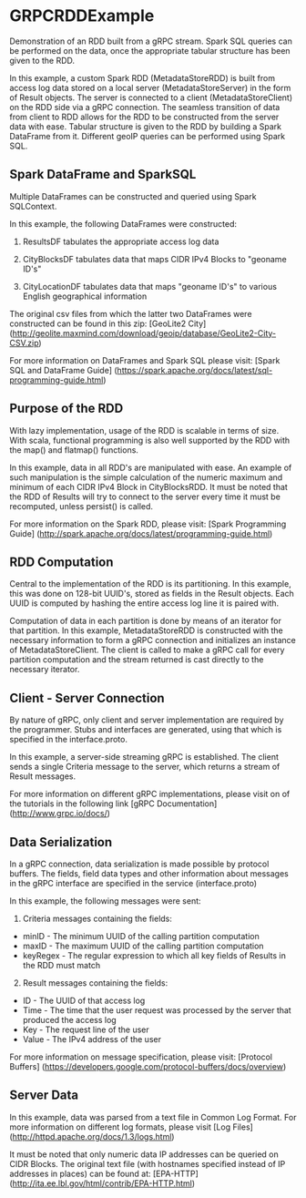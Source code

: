 # GRPCRDDExample
Demonstration of an RDD built from a gRPC stream. Spark SQL queries can be performed on the data, once the appropriate tabular structure has been given to the RDD.

In this example, a custom Spark RDD (MetadataStoreRDD) is built from access log data stored on a local server (MetadataStoreServer) in the form of Result objects. The server is connected to a client (MetadataStoreClient) on the RDD side via a gRPC connection. The seamless transition of data from client to RDD allows for the RDD to be constructed from the server data with ease. Tabular structure is given to the RDD by building a Spark DataFrame from it. Different geoIP queries can be performed using Spark SQL.

## Spark DataFrame and SparkSQL

Multiple DataFrames can be constructed and queried using Spark SQLContext.

In this example, the following DataFrames were constructed:

1. ResultsDF tabulates the appropriate access log data

2. CityBlocksDF tabulates data that maps CIDR IPv4 Blocks to "geoname ID's"

3. CityLocationDF tabulates data that maps "geoname ID's" to various English geographical information

The original csv files from which the latter two DataFrames were constructed can be found in this zip: [GeoLite2 City] (http://geolite.maxmind.com/download/geoip/database/GeoLite2-City-CSV.zip)

For more information on DataFrames and Spark SQL please visit: [Spark SQL and DataFrame Guide] (https://spark.apache.org/docs/latest/sql-programming-guide.html)

## Purpose of the RDD

With lazy implementation, usage of the RDD is scalable in terms of size. With scala, functional programming is also well supported by the RDD with the map() and flatmap() functions.

In this example, data in all RDD's are manipulated with ease. An example of such manipulation is the simple calculation of the numeric maximum and minimum of each CIDR IPv4 Block in CityBlocksRDD. It must be noted that the RDD of Results will try to connect to the server every time it must be recomputed, unless persist() is called.

For more information on the Spark RDD, please visit: [Spark Programming Guide] (http://spark.apache.org/docs/latest/programming-guide.html)

## RDD Computation

Central to the implementation of the RDD is its partitioning. In this example, this was done on 128-bit UUID's, stored as fields in the Result objects. Each UUID is computed by hashing the entire access log line it is paired with.

Computation of data in each partition is done by means of an iterator for that partition. In this example, MetadataStoreRDD is constructed with the necessary information to form a gRPC connection and initializes an instance of MetadataStoreClient. The client is called to make a gRPC call for every partition computation and the stream returned is cast directly to the necessary iterator.

## Client - Server Connection

By nature of gRPC, only client and server implementation are required by the programmer. Stubs and interfaces are generated, using that which is specified in the interface.proto.

In this example, a server-side streaming gRPC is established. The client sends a single Criteria message to the server, which returns a stream of Result messages.

For more information on different gRPC implementations, please visit on of the tutorials in the following link [gRPC Documentation] (http://www.grpc.io/docs/)

## Data Serialization

In a gRPC connection, data serialization is made possible by protocol buffers. The fields, field data types and other information about messages in the gRPC interface are specified in the service (interface.proto)

In this example, the following messages were sent:

1. Criteria messages containing the fields:
  - minID - The minimum UUID of the calling partition computation
  - maxID - The maximum UUID of the calling partition computation
  - keyRegex - The regular expression to which all key fields of Results in the RDD must match
  
2. Result messages containing the fields:
  - ID - The UUID of that access log
  - Time - The time that the user request was processed by the server that produced the access log
  - Key - The request line of the user
  - Value - The IPv4 address of the user

For more information on message specification, please visit: [Protocol Buffers] (https://developers.google.com/protocol-buffers/docs/overview)

## Server Data

In this example, data was parsed from a text file in Common Log Format. For more information on different log formats, please visit [Log Files] (http://httpd.apache.org/docs/1.3/logs.html)

It must be noted that only numeric data IP addresses can be queried on CIDR Blocks. The original text file (with hostnames specified instead of IP addresses in places) can be found at: [EPA-HTTP] (http://ita.ee.lbl.gov/html/contrib/EPA-HTTP.html)
